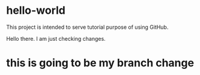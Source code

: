 # hello-world
This project is intended to serve tutorial purpose of using GitHub.

Hello there. I am just checking changes.


# this is going to be my branch change
